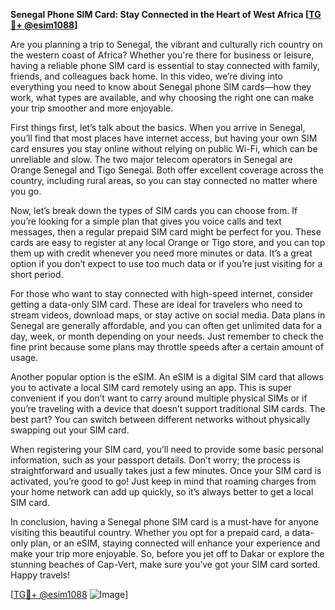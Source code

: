 **Senegal Phone SIM Card: Stay Connected in the Heart of West Africa [[TG💪+ @esim1088](https://t.me/s/esim1088)]**

Are you planning a trip to Senegal, the vibrant and culturally rich country on the western coast of Africa? Whether you're there for business or leisure, having a reliable phone SIM card is essential to stay connected with family, friends, and colleagues back home. In this video, we’re diving into everything you need to know about Senegal phone SIM cards—how they work, what types are available, and why choosing the right one can make your trip smoother and more enjoyable.

First things first, let’s talk about the basics. When you arrive in Senegal, you’ll find that most places have internet access, but having your own SIM card ensures you stay online without relying on public Wi-Fi, which can be unreliable and slow. The two major telecom operators in Senegal are Orange Senegal and Tigo Senegal. Both offer excellent coverage across the country, including rural areas, so you can stay connected no matter where you go. 

Now, let’s break down the types of SIM cards you can choose from. If you’re looking for a simple plan that gives you voice calls and text messages, then a regular prepaid SIM card might be perfect for you. These cards are easy to register at any local Orange or Tigo store, and you can top them up with credit whenever you need more minutes or data. It’s a great option if you don’t expect to use too much data or if you’re just visiting for a short period.

For those who want to stay connected with high-speed internet, consider getting a data-only SIM card. These are ideal for travelers who need to stream videos, download maps, or stay active on social media. Data plans in Senegal are generally affordable, and you can often get unlimited data for a day, week, or month depending on your needs. Just remember to check the fine print because some plans may throttle speeds after a certain amount of usage.

Another popular option is the eSIM. An eSIM is a digital SIM card that allows you to activate a local SIM card remotely using an app. This is super convenient if you don’t want to carry around multiple physical SIMs or if you’re traveling with a device that doesn’t support traditional SIM cards. The best part? You can switch between different networks without physically swapping out your SIM card. 

When registering your SIM card, you’ll need to provide some basic personal information, such as your passport details. Don’t worry; the process is straightforward and usually takes just a few minutes. Once your SIM card is activated, you’re good to go! Just keep in mind that roaming charges from your home network can add up quickly, so it’s always better to get a local SIM card.

In conclusion, having a Senegal phone SIM card is a must-have for anyone visiting this beautiful country. Whether you opt for a prepaid card, a data-only plan, or an eSIM, staying connected will enhance your experience and make your trip more enjoyable. So, before you jet off to Dakar or explore the stunning beaches of Cap-Vert, make sure you’ve got your SIM card sorted. Happy travels!

[[TG💪+ @esim1088](https://t.me/s/esim1088) ![Image](https://i.postimg.cc/Y0z9fWf4/image.png)]